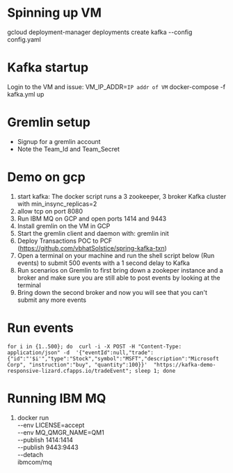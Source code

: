 # Spinning up VM 
gcloud deployment-manager deployments create kafka --config config.yaml

# Kafka startup
Login to the VM and issue:
VM_IP_ADDR=`IP addr of VM` docker-compose -f kafka.yml up

# Gremlin setup
- Signup for a gremlin account
- Note the Team_Id and Team_Secret
  
# Demo on gcp
1. start kafka: The docker script runs a 3 zookeeper, 3 broker Kafka cluster with min_insync_replicas=2
2. allow tcp on port 8080
3. Run IBM MQ on GCP and open ports 1414 and 9443
4. Install gremlin on the VM in GCP
5. Start the gremlin client and daemon with: gremlin init
6. Deploy Transactions POC to PCF (https://github.com/vbhatSolstice/spring-kafka-txn)
7. Open a terminal on your machine and run the shell script below (Run events) to submit 500 events with a 1 second delay to Kafka
8. Run scenarios on Gremlin to first bring down a zookeper instance and a broker and make sure you are still able to post events by looking at the terminal
9. Bring down the second broker and now you will see that you can't submit any more events

# Run events
`for i in {1..500}; do 
  curl -i -X POST -H "Content-Type: application/json" -d 
    '{"eventId":null,"trade":{"id":"'$i'","type":"Stock","symbol":"MSFT","description":"Microsoft Corp", "instruction":"buy", "quantity":100}}' 
    "https://kafka-demo-responsive-lizard.cfapps.io/tradeEvent"; sleep 1;
done`

# Running IBM MQ
1. docker run \
  --env LICENSE=accept \
  --env MQ_QMGR_NAME=QM1 \
  --publish 1414:1414 \
  --publish 9443:9443 \
  --detach \
  ibmcom/mq
